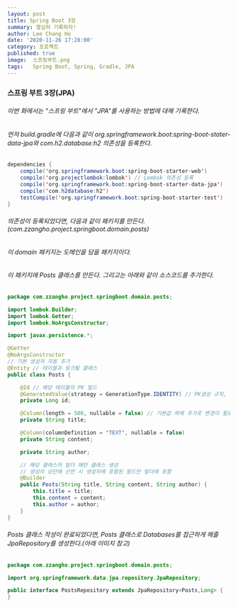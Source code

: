 ```yaml
---
layout: post
title: Spring Boot 3장
summary: 열심히 기록하자!
author: Lee Chang Ho
date: '2020-11-26 17:28:00'
category: 프로젝트
published: true
image:  스프링부트.png
tags:   Spring Boot, Spring, Gradle, JPA
---
```


### 스프링 부트 3장(JPA)  

###### 이번 화에서는 "스프링 부트"에서 "JPA"를 사용하는 방법에 대해 기록한다.  

###### 먼저 build.gradle에 다음과 같이 org.springframework.boot:spring-boot-stater-data-jpa와 com.h2.database:h2 의존성을 등록한다.

```java
dependencies {
    compile('org.springframework.boot:spring-boot-starter-web')
    compile('org.projectlombok:lombok') // Lombok 의존성 등록
    compile('org.springframework.boot:spring-boot-starter-data-jpa')    // JPA 의존성 등록
    compile('com.h2database:h2')
    testCompile('org.springframework.boot:spring-boot-starter-test')
}
```

###### 의존성이 등록되었다면, 다음과 같이 패키지를 만든다. (com.zzangho.project.springboot.domain.posts)  

###### 이 domain 패키지는 도메인을 담을 패키지이다.  
###### 이 패키지에 Posts 클래스를 만든다. 그리고는 아래와 같이 소스코드를 추가한다.

```java
package com.zzangho.project.springboot.domain.posts;

import lombok.Builder;
import lombok.Getter;
import lombok.NoArgsConstructor;

import javax.persistence.*;

@Getter
@NoArgsConstructor
// 기본 생성자 자동 추가
@Entity // 테이블과 링크될 클래스
public class Posts {

    @Id // 해당 테이블의 PK 필드
    @GeneratedValue(strategy = GenerationType.IDENTITY) // PK생성 규칙, 해당 설정은 auto_increment
    private Long id;

    @Column(length = 500, nullable = false) // 기본값 외에 추가로 변경이 필요한 옵션이 있을경우 사용
    private String title;

    @Column(columnDefinition = "TEXT", nullable = false)
    private String content;

    private String author;

    // 해당 클래스의 빌더 패턴 클래스 생성
    // 생성자 상단에 선언 시 생성자에 포함된 필드만 빌더에 포함
    @Builder
    public Posts(String title, String content, String author) {
        this.title = title;
        this.content = content;
        this.author = author;
    }
}

```

###### Posts 클래스 작성이 완료되었다면, Posts 클래스로 Databases를 접근하게 해줄 JpaRepository를 생성한다.(아래 이미지 참고)

```java
package com.zzangho.project.springboot.domain.posts;

import org.springframework.data.jpa.repository.JpaRepository;

public interface PostsRepository extends JpaRepository<Posts,Long> {
}

```
